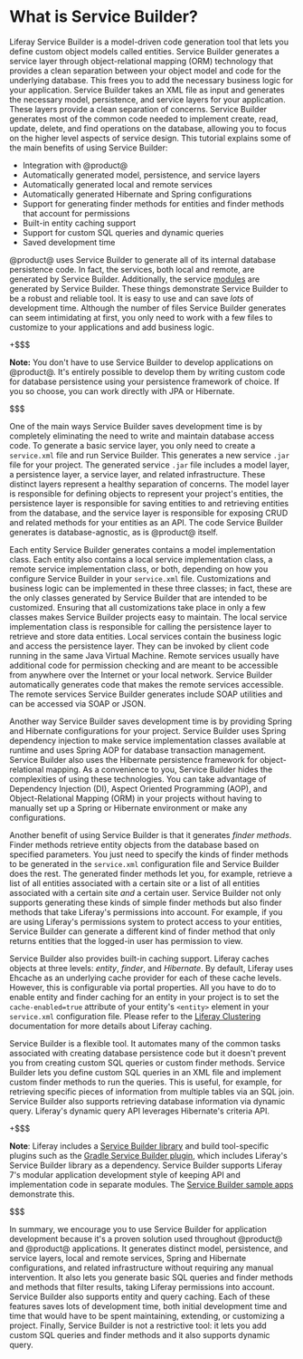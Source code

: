 # What is Service Builder? [](id=what-is-service-builder)

Liferay Service Builder is a model-driven code generation tool that lets you
define custom object models called entities. Service Builder generates a service
layer through object-relational mapping (ORM) technology that provides a clean
separation between your object model and code for the underlying database. This
frees you to add the necessary business logic for your application. Service
Builder takes an XML file as input and generates the necessary model,
persistence, and service layers for your application. These layers provide a
clean separation of concerns. Service Builder generates most of the common code
needed to implement create, read, update, delete, and find operations on the
database, allowing you to focus on the higher level aspects of service design.
This tutorial explains some of the main benefits of using Service Builder:

- Integration with @product@
- Automatically generated model, persistence, and service layers
- Automatically generated local and remote services
- Automatically generated Hibernate and Spring configurations
- Support for generating finder methods for entities and finder methods that
  account for permissions
- Built-in entity caching support
- Support for custom SQL queries and dynamic queries
- Saved development time

@product@ uses Service Builder to generate all of its internal database
persistence code. In fact, the services, both local and remote, are generated by
Service Builder. Additionally, the service
[modules](https://github.com/liferay/liferay-portal/tree/7.0.x/modules)
are generated by Service Builder. These things demonstrate Service Builder to be
a robust and reliable tool. It is easy to use and can save *lots* of development
time. Although the number of files Service Builder generates can seem
intimidating at first, you only need to work with a few files to customize to
your applications and add business logic.

+$$$

**Note:** You don't have to use Service Builder to develop applications on
@product@. It's entirely possible to develop them by writing custom code for
database persistence using your persistence framework of choice. If you so
choose, you can work directly with JPA or Hibernate.

$$$

One of the main ways Service Builder saves development time is by completely
eliminating the need to write and maintain database access code. To generate a
basic service layer, you only need to create a `service.xml` file and run
Service Builder. This generates a new service `.jar` file for your project. The
generated service `.jar` file includes a model layer, a persistence layer, a
service layer, and related infrastructure. These distinct layers represent a
healthy separation of concerns. The model layer is responsible for defining
objects to represent your project's entities, the persistence layer is
responsible for saving entities to and retrieving entities from the database,
and the service layer is responsible for exposing CRUD and related methods for
your entities as an API. The code Service Builder generates is
database-agnostic, as is @product@ itself.

Each entity Service Builder generates contains a model implementation class.
Each entity also contains a local service implementation class, a remote service
implementation class, or both, depending on how you configure Service Builder in
your `service.xml` file. Customizations and business logic can be implemented in
these three classes; in fact, these are the only classes generated by Service
Builder that are intended to be customized. Ensuring that all customizations
take place in only a few classes makes Service Builder projects easy to
maintain. The local service implementation class is responsible for calling the
persistence layer to retrieve and store data entities. Local services contain
the business logic and access the persistence layer. They can be invoked by
client code running in the same Java Virtual Machine. Remote services usually
have additional code for permission checking and are meant to be accessible from
anywhere over the Internet or your local network. Service Builder automatically
generates code that makes the remote services accessible. The remote services
Service Builder generates include SOAP utilities and can be accessed via SOAP or
JSON.

Another way Service Builder saves development time is by providing Spring and
Hibernate configurations for your project. Service Builder uses Spring
dependency injection to make service implementation classes available at runtime
and uses Spring AOP for database transaction management. Service Builder also
uses the Hibernate persistence framework for object-relational mapping. As a
convenience to you, Service Builder hides the complexities of using these
technologies. You can take advantage of Dependency Injection (DI), Aspect
Oriented Programming (AOP), and Object-Relational Mapping (ORM) in your projects
without having to manually set up a Spring or Hibernate environment or make any
configurations.

Another benefit of using Service Builder is that it generates *finder methods*.
Finder methods retrieve entity objects from the database based on specified
parameters. You just need to specify the kinds of finder methods to be generated
in the `service.xml` configuration file and Service Builder does the rest. The
generated finder methods let you, for example, retrieve a list of all entities
associated with a certain site or a list of all entities associated with a
certain site *and* a certain user. Service Builder not only supports generating
these kinds of simple finder methods but also finder methods that take Liferay's
permissions into account. For example, if you are using Liferay's permissions
system to protect access to your entities, Service Builder can generate a
different kind of finder method that only returns entities that the logged-in
user has permission to view.

Service Builder also provides built-in caching support. Liferay caches objects
at three levels: *entity*, *finder*, and *Hibernate*. By default, Liferay uses
Ehcache as an underlying cache provider for each of these cache levels. However,
this is configurable via portal properties. All you have to do to enable entity
and finder caching for an entity in your project is to set the
`cache-enabled=true` attribute of your entity's `<entity>` element in your
`service.xml` configuration file. Please refer to the
[Liferay Clustering](/discover/deployment/-/knowledge_base/7-1/enabling-cluster-link)
documentation for more details about Liferay caching.

Service Builder is a flexible tool. It automates many of the common tasks
associated with creating database persistence code but it doesn't prevent you
from creating custom SQL queries or custom finder methods. Service Builder lets
you define custom SQL queries in an XML file and implement custom finder methods
to run the queries. This is useful, for example, for retrieving specific pieces
of information from multiple tables via an SQL join. Service Builder also
supports retrieving database information via dynamic query. Liferay's dynamic
query API leverages Hibernate's criteria API.

+$$$

**Note**: Liferay includes a
[Service Builder library](https://repository.liferay.com/nexus/content/repositories/liferay-public-releases/com/liferay/com.liferay.portal.tools.service.builder/)
and build tool-specific plugins such as the
[Gradle Service Builder plugin](/develop/reference/-/knowledge_base/7-1/service-builder-gradle-plugin), 
which includes Liferay's Service Builder library as a dependency. Service
Builder supports Liferay 7's modular application development style of keeping
API and implementation code in separate modules. The 
[Service Builder sample apps](/develop/reference/-/knowledge_base/7-0/service-builder-samples)
demonstrate this.

$$$

In summary, we encourage you to use Service Builder for application development
because it's a proven solution used throughout @product@ and @product@
applications. It generates distinct model, persistence, and service layers,
local and remote services, Spring and Hibernate configurations, and related
infrastructure without requiring any manual intervention. It also lets you
generate basic SQL queries and finder methods and methods that filter results,
taking Liferay permissions into account. Service Builder also supports entity
and query caching. Each of these features saves lots of development time, both
initial development time and time that would have to be spent maintaining,
extending, or customizing a project. Finally, Service Builder is not a
restrictive tool: it lets you add custom SQL queries and finder methods and it
also supports dynamic query.
